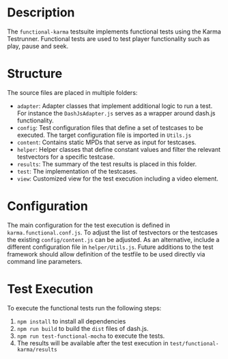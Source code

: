 # Description

The `functional-karma` testsuite implements functional tests using the Karma Testrunner. Functional tests are used to
test player functionality such as play, pause and seek.

# Structure

The source files are placed in multiple folders:

* `adapter`: Adapter classes that implement additional logic to run a test. For instance the `DashJsAdapter.js` serves
  as a wrapper around dash.js functionality.
* `config`: Test configuration files that define a set of testcases to be executed. The target configuration file is
  imported in `Utils.js`
* `content`: Contains static MPDs that serve as input for testcases.
* `helper`: Helper classes that define constant values and filter the relevant testvectors for a specific testcase.
* `results`: The summary of the test results is placed in this folder.
* `test`: The implementation of the testcases.
* `view`: Customized view for the test execution including a video element.

# Configuration
The main configuration for the test execution is defined in `karma.functional.conf.js`. To adjust the list of
testvectors or the testcases the existing `config/content.js` can be adjusted. As an alternative, include a different
configuration file in `helper/Utils.js`. Future additions to the test framework should allow definition of the testfile
to be used directly via command line parameters.

# Test Execution
To execute the functional tests run the following steps:

1. `npm install` to install all dependencies
2. `npm run build` to build the `dist` files of dash.js. 
3. `npm run test-functional-mocha` to execute the tests.
4. The results will be available after the test execution in `test/functional-karma/results`

